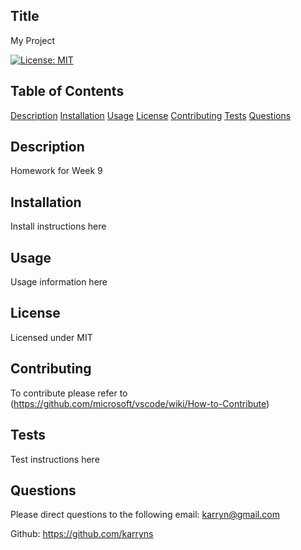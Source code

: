 
## Title
My Project 

[![License: MIT](https://img.shields.io/badge/License-MIT-yellow.svg)](https://opensource.org/licenses/MIT)

## Table of Contents
[Description](#Description)
[Installation](#Installation)
[Usage](#Usage)
[License](#License)
[Contributing](#Contributing)
[Tests](#Tests)
[Questions](#questions)

## Description
Homework for Week 9

## Installation
Install instructions here

## Usage
Usage information here

## License
Licensed under MIT

## Contributing
To contribute please refer to (https://github.com/microsoft/vscode/wiki/How-to-Contribute)

## Tests
Test instructions here

## Questions
Please direct questions to the following email: karryn@gmail.com


Github: https://github.com/karryns
    